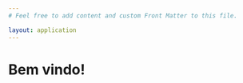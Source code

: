 ```yaml
---
# Feel free to add content and custom Front Matter to this file.

layout: application
---
```


# Bem vindo!
